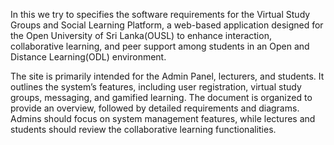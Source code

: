 In this we try to specifies the software requirements for the Virtual Study Groups and Social Learning Platform, a web-based application designed for the Open University of Sri Lanka(OUSL) to enhance interaction, collaborative  learning, and peer support among students in an Open and Distance Learning(ODL) environment.

The site is primarily intended for the Admin Panel, lecturers, and students. It outlines the system’s features, including user registration, virtual study groups, messaging, and gamified learning. The document is organized to provide an overview, followed by detailed requirements and diagrams. Admins should focus on system management features, while lectures and students should review the collaborative learning functionalities.
